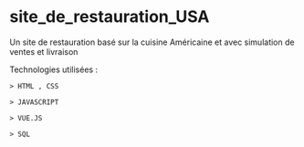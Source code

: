 # site_de_restauration_USA
Un site de restauration basé sur la cuisine Américaine et avec simulation de ventes et livraison


Technologies utilisées : 

    > HTML , CSS 

    > JAVASCRIPT
    
    > VUE.JS

    > SQL 
